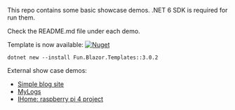 This repo contains some basic showcase demos. .NET 6 SDK is required for run them.

Check the README.md file under each demo.

Template is now available: [![Nuget](https://img.shields.io/nuget/v/Fun.Blazor.Templates)](https://www.nuget.org/packages/Fun.Blazor.Templates)

```shell
dotnet new --install Fun.Blazor.Templates::3.0.2
```

External show case demos:

- [Simple blog site](https://github.com/slaveOftime/Slaveoftime.Site)
- [MyLogs](https://github.com/slaveOftime/MyLogs)
- [IHome: raspberry pi 4 project](https://github.com/slaveOftime/IHome)
